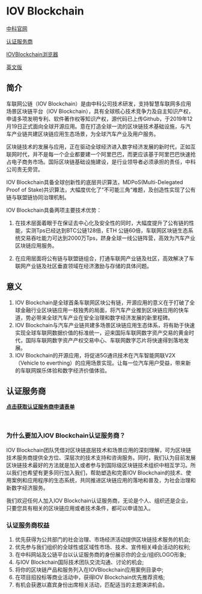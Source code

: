 

# IOV Blockchain

[中科官网](cniblockchain.com)

[认证服务商](http://carlivechain.mikecrm.com/1eD7faK)

[IOVBlockchain浏览器](iovscan.com)

[英文版](https://github.com/CarLiveChainCo/goiov/blob/master/README.md)



## 简介

车联网公链（IOV Blockchain）是由中科公司技术研发，支持智慧车联网多应用场景区块链平台（IOV Blockchain），具有全球核心技术竞争力及自主知识产权，申请多项发明专利、软件著作权等知识产权，源代码已上传Github，于2019年12月19日正式面向全球开源应用。意在打造全球一流的区块链技术基础设施，与汽车产业链共建区块链应用生态场景，为全球汽车产业及用户服务。

区块链技术的发展与应用，正在驱动全球经济进入数字经济发展的新时代，正如互联网时代，并不是每一个企业都要建一个阿里巴巴，而更应该基于阿里巴巴快速抢占电子商务市场。国际区块链基础设施建设，是行业领导者必须承担的责任，中科公司责无旁贷。

IOV Blockchain具备全球创新性的底层共识算法，MDPoS(Multi-Delegated Proof of Stake)共识算法，大幅度优化了“不可能三角“难题，及创造性实现了公有链与联盟链协同治理机制。

IOV Blockchain具备两项主要技术优势：

1. 在技术层面着眼于在保证去中心化及安全性的同时，大幅度提升了公有链的性能，实测Tps已经达到BTC公链128倍，ETH 公链60倍，车联网区块链生态系统交易吞吐能力可达到2000万Tps，跻身全球一线公链阵营，高效为汽车产业区块链应用服务。

2. 在应用层面将公有链与联盟链组合，打通车联网产业链及社区，高效解决了车联网产业链及社区垂直领域在经济激励与存储的具体问题。

   

## 意义

1. IOV Blockchain是全球首条车联网区块公有链，开源应用的意义在于打破了全球金融行业区块链应用一枝独秀的局面，将汽车产业推到区块链应用的快车道，势必带来全球汽车产业在安全治理和数字经济发展的新里程碑。
2. IOV Blockchain与汽车产业链共建多场景区块链应用生态体系，将有助于快速实现全球车联网数据价值的标准统一，迎来国际车联网数字资产交易的黄金时代，国际车联网数字资产产权交易中心、车联网数字芯片将快速得到落地发展。
3. IOV Blockchain的开源应用，将促进5G通讯技术在汽车智能网联V2X（Vehicle to everthing）的应用场景实现。让每一位汽车用户受益，带来新的车联网娱乐体验和数字经济价值体验。



## 认证服务商

**[点击获取认证服务商申请表单](http://carlivechain.mikecrm.com/1eD7faK)**

&nbsp;

### 为什么要加入IOV Blockchain认证服务商？

IOV Blockchain团队凭借对区块链底层技术和场景应用的深刻理解，可为区块链技术服务商提供全方位、深层次的技术支持和咨询服务。同时，我们认为目前发展区块链技术最好的方法就是加入或者参与到国际级区块链技术组织中相互学习。所以我们也希望有更多同行加入我们，帮助塑造和完善IOV Blockchain的技术、使用案例和应用程序的生态系统，共同推进区块链应用的落地和普及，为社会治理和新数字经济服务。

我们欢迎任何人加入IOV Blockchain认证服务商，无论是个人、组织还是企业，只要您具有相关的区块链应用或者技术条件，都可以申请加入。



### 认证服务商权益

1. 优先获得为公共部门的社会治理、市场经济活动提供区块链技术服务的机会;
2. 优先参与我们组织的全球性或区域性市场、技术、宣传相关峰会活动的权利;
3. 在中科网站及公链平台以认证服务商的身份展示你的企业/组织LOGO形象;
4. 与IOV Blockchain国际技术团队交流沟通、讨论的机会;
5. 将你的区块链产品和服务列入在IOVBlockchain应用案例目录中;
6. 在项目招投标等商业活动中，获得IOV Blockchain优先推荐资格;
7. 有机会获邀以嘉宾身份出席相关活动，匹配适当的主题演讲机会。



